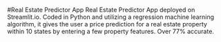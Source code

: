 #Real Estate Predictor App 
Real Estate Predictor App deployed on Streamlit.io. Coded in Python and utilizing a regression machine learning algorithm, it gives the user a price prediction for a real estate property within 10 states by entering a few property features. Over 77% accurate. 
